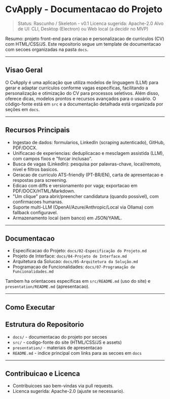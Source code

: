 # CvApply - Documentacao do Projeto

> Status: Rascunho / Skeleton - v0.1
> Licenca sugerida: Apache-2.0
> Alvo de UI: CLI, Desktop (Electron) ou Web local (a decidir no MVP)

Resumo: projeto front-end para criacao e personalizacao de curriculos (CV) com HTML/CSS/JS. Este repositorio segue um template de documentacao com secoes organizadas na pasta `docs`.

---

## Visao Geral

O CvApply é uma aplicação que utiliza modelos de linguagem (LLM) para gerar e adaptar currículos conforme vagas específicas, facilitando a personalização e otimização do CV para processos seletivos. Além disso, oferece dicas, modelos prontos e recursos avançados para o usuário. O código-fonte está em `src` e a documentação detalhada está organizada por seções em `docs`.

---

## Recursos Principais

- Ingestao de dados: formularios, LinkedIn (scraping autenticado), GitHub, PDF/DOCX.
- Unificacao de experiencias: deduplicacao e mesclagem assistida (LLM), com campos fixos e "forcar inclusao".
- Busca de vagas (LinkedIn): pesquisa por palavras-chave, local/remoto, nivel e filtros basicos.
- Geracao de curriculo ATS-friendly (PT-BR/EN), carta de apresentacao e respostas para screening.
- Edicao com diffs e versionamento por vaga; exportacao em PDF/DOCX/HTML/Markdown.
- "Um clique" para abrir/preencher candidatura (quando possivel), com confirmacoes humanas.
- Suporte multi-LLM (OpenAI/Azure/Anthropic/Local via Ollama) com fallback configuravel.
- Armazenamento local (sem banco) em JSON/YAML.

---

## Documentacao

- Especificacao do Projeto: `docs/02-Especificação do Projeto.md`
- Projeto de Interface: `docs/04-Projeto de Interface.md`
- Arquitetura da Solucao: `docs/05-Arquitetura da Solução.md`
- Programacao de Funcionalidades: `docs/07-Programação de Funcionalidades.md`

Tambem ha orientacoes especificas em `src/README.md` (uso do site) e `presentation/README.md` (apresentacao).

---

## Como Executar


## Estrutura do Repositorio

- `docs/` - documentacao do projeto por secoes
- `src/` - codigo-fonte do site (HTML/CSS/JS e assets)
- `presentation/` - materiais de apresentacao
- `README.md` - indice principal com links para as secoes em `docs`

---

## Contribuicao e Licenca

- Contribuicoes sao bem-vindas via pull requests.
- Licenca sugerida: Apache-2.0 (ajuste se necessario).

